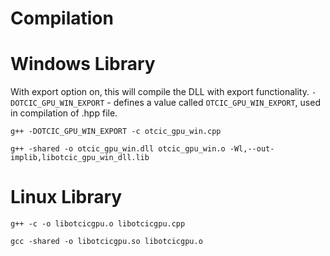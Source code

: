 # Compilation #

# Windows Library #

With export option on, this will compile the DLL with export functionality.
`-DOTCIC_GPU_WIN_EXPORT` - defines a value called `OTCIC_GPU_WIN_EXPORT`, used in compilation of .hpp file.

`g++ -DOTCIC_GPU_WIN_EXPORT -c otcic_gpu_win.cpp`

`g++ -shared -o otcic_gpu_win.dll otcic_gpu_win.o -Wl,--out-implib,libotcic_gpu_win_dll.lib`

# Linux Library #

`g++ -c -o libotcicgpu.o libotcicgpu.cpp`

`gcc -shared -o libotcicgpu.so libotcicgpu.o`